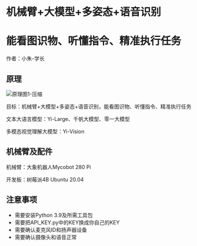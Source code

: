 
# 机械臂+大模型+多姿态+语音识别
# 能看图识物、听懂指令、精准执行任务
作者：小朱-学长

## 原理

![原理图1-压缩](https://github.com/user-attachments/assets/82dea292-59fb-4c0d-b5df-91b346267e6c)

目标：机械臂+大模型+多姿态+语音识别，能看图识物、听懂指令、精准执行任务

文本大语言模型：Yi-Large、千帆大模型、零一大模型

多模态视觉理解大模型：Yi-Vision

## 机械臂及配件

机械臂：大象机器人Mycobot 280 Pi

开发板：树莓派4B Ubuntu 20.04


## 注意事项

- 需要安装Python 3.9及所需工具包
- 需要把API_KEY.py中的KEY换成你自己的KEY
- 需要确认麦克风ID和扬声器设备
- 需要确认摄像头和语音正常
